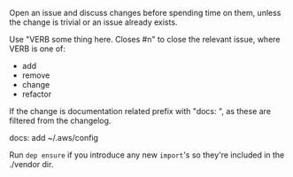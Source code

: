 Open an issue and discuss changes before spending time on them, unless the change is trivial or an issue already exists.

Use "VERB some thing here. Closes #n" to close the relevant issue, where VERB is one of:

  - add
  - remove
  - change
  - refactor

If the change is documentation related prefix with "docs: ", as these are filtered from the changelog.

  docs: add ~/.aws/config

Run `dep ensure` if you introduce any new `import`'s so they're included in the ./vendor dir.
